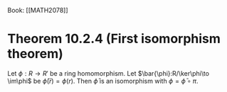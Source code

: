 Book: [[MATH2078]]
# Theorem 10.2.4 (First isomorphism theorem)
Let $\phi:R\to R'$ be a ring homomorphism.
Let $\bar{\phi}:R/\ker\phi\to \im\phi$ be $\bar{\phi}(\bar{r})=\phi(r)$.
Then $\bar{\phi}$ is an isomorphism with $\phi=\bar{\phi}\circ \pi$.